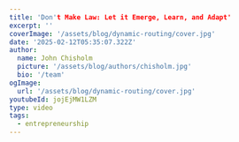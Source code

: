 ```yaml
---
title: 'Don't Make Law: Let it Emerge, Learn, and Adapt'
excerpt: ''
coverImage: '/assets/blog/dynamic-routing/cover.jpg'
date: '2025-02-12T05:35:07.322Z'
author:
  name: John Chisholm
  picture: '/assets/blog/authors/chisholm.jpg'
  bio: '/team'
ogImage:
  url: '/assets/blog/dynamic-routing/cover.jpg'
youtubeId: jojEjMW1LZM
type: video
tags: 
  - entrepreneurship
---
```

